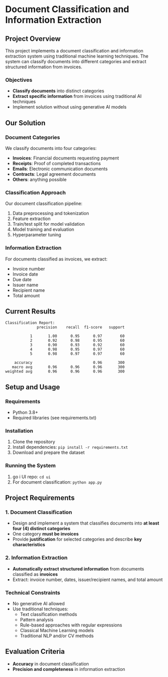 # Document Classification and Information Extraction

## Project Overview

This project implements a document classification and information extraction system using traditional machine learning techniques. The system can classify documents into different categories and extract structured information from invoices.

### Objectives

- **Classify documents** into distinct categories
- **Extract specific information** from invoices using traditional AI techniques
- Implement solution without using generative AI models

## Our Solution

### Document Categories

We classify documents into four categories:

- **Invoices**: Financial documents requesting payment
- **Receipts**: Proof of completed transactions
- **Emails**: Electronic communication documents
- **Contracts**: Legal agreement documents
- **Others**: anything possible

### Classification Approach

Our document classification pipeline:

1. Data preprocessing and tokenization
2. Feature extraction
3. Train/test split for model validation
4. Model training and evaluation
5. Hyperparameter tuning

### Information Extraction

For documents classified as invoices, we extract:

- Invoice number
- Invoice date
- Due date
- Issuer name
- Recipient name
- Total amount

## Current Results

```
Classification Report:
              precision    recall  f1-score   support

           1       1.00      0.95      0.97        60
           2       0.92      0.98      0.95        60
           3       0.90      0.93      0.92        60
           4       0.98      0.95      0.97        60
           5       0.98      0.97      0.97        60

    accuracy                           0.96       300
   macro avg       0.96      0.96      0.96       300
weighted avg       0.96      0.96      0.96       300
```

## Setup and Usage

### Requirements

- Python 3.8+
- Required libraries (see requirements.txt)

### Installation

1. Clone the repository
2. Install dependencies: `pip install -r requirements.txt`
3. Download and prepare the dataset

### Running the System

1. go i UI repo: `cd ui`
2. For document classification: `python app.py`

## Project Requirements

### 1. Document Classification

- Design and implement a system that classifies documents into **at least four (4) distinct categories**
- One category **must be invoices**
- Provide **justification** for selected categories and describe **key characteristics**

### 2. Information Extraction

- **Automatically extract structured information** from documents classified as **invoices**
- Extract: invoice number, dates, issuer/recipient names, and total amount

### Technical Constraints

- No generative AI allowed
- Use traditional techniques:
  - Text classification methods
  - Pattern analysis
  - Rule-based approaches with regular expressions
  - Classical Machine Learning models
  - Traditional NLP and/or CV methods

## Evaluation Criteria

- **Accuracy** in document classification
- **Precision and completeness** in information extraction

